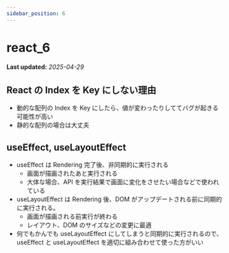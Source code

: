 ```yaml
---
sidebar_position: 6
---
```


# react_6

**Last updated:** _2025-04-29_

## React の Index を Key にしない理由

- 動的な配列の Index を Key にしたら、値が変わったりしててバグが起きる可能性が高い
- 静的な配列の場合は大丈夫

## useEffect, useLayoutEffect

- useEffect は Rendering 完了後、非同期的に実行される
  - 画面が描画されたあと実行される
  - 大体な場合、API を実行結果で画面に変化をさせたい場合などで使われている
- useLayoutEffect は Rendering 後、DOM がアップデートされる前に同期的に実行される。
  - 画面が描画される前実行が終わる
  - レイアウト、DOM のサイズなどの変更に最適
- 何でもかんでも useLayoutEffect にしてしまうと同期的に実行されるので、useEffect と useLayoutEffect を適切に組み合わせて使った方がいい
